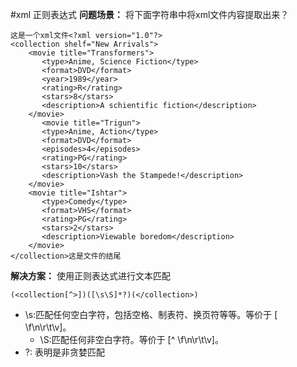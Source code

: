 #xml 正则表达式
**问题场景：**
	将下面字符串中将xml文件内容提取出来？
```
这是一个xml文件<?xml version="1.0"?>
<collection shelf="New Arrivals">
    <movie title="Transformers">
       <type>Anime, Science Fiction</type>
       <format>DVD</format>
       <year>1989</year>
       <rating>R</rating>
       <stars>8</stars>
       <description>A schientific fiction</description>
    </movie>
       <movie title="Trigun">
       <type>Anime, Action</type>
       <format>DVD</format>
       <episodes>4</episodes>
       <rating>PG</rating>
       <stars>10</stars>
       <description>Vash the Stampede!</description>
    </movie>
    <movie title="Ishtar">
       <type>Comedy</type>
       <format>VHS</format>
       <rating>PG</rating>
       <stars>2</stars>
       <description>Viewable boredom</description>
    </movie>
</collection>这是文件的结尾
```
**解决方案：**
使用正则表达式进行文本匹配
```
(<collection[^>])([\s\S]*?)(</collection>)
```
- \s:匹配任何空白字符，包括空格、制表符、换页符等等。等价于 [ \f\n\r\t\v]。
  - \S:匹配任何非空白字符。等价于 [^ \f\n\r\t\v]。
- ?: 表明是非贪婪匹配

